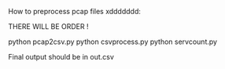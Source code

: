 How to preprocess pcap files xddddddd:

THERE WILL BE ORDER !

python pcap2csv.py <pcap file>
python csvprocess.py
python servcount.py

Final output should be in out.csv


